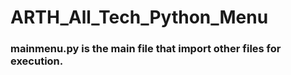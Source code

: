 # ARTH_All_Tech_Python_Menu #

### mainmenu.py is the main file that import other files for execution. ###
